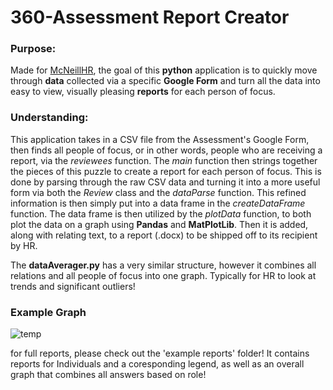 # 360-Assessment Report Creator
### Purpose:
Made for [McNeillHR](https://www.legacyhr.ca/), the goal of this **python** application is to quickly move through **data** collected via a specific **Google Form** and turn all the data into easy to view, visually pleasing **reports** for each person of focus. 
### Understanding:
This application takes in a CSV file from the Assessment's Google Form, then finds all people of focus, or in other words, people who are receiving a report, via the *reviewees* function.
The *main* function then strings together the pieces of this puzzle to create a report for each person of focus.
This is done by parsing through the raw CSV data and turning it into a more useful form via both the *Review* class and the *dataParse* function. 
This refined information is then simply put into a data frame in the *createDataFrame* function. 
The data frame is then utilized by the *plotData* function, to both plot the data on a graph using **Pandas** and **MatPlotLib**. Then it is added, along with relating text, to a report (.docx) to be shipped off to its recipient by HR.

The **dataAverager.py** has a very similar structure, however it combines all relations and all people of focus into one graph. Typically for HR to look at trends and significant outliers!
### Example Graph
![temp](https://user-images.githubusercontent.com/57197353/141396685-33279d9a-a76d-4720-9b47-c6892ee5219b.jpg)

for full reports, please check out the 'example reports' folder! It contains reports for Individuals and a coresponding legend, as well as an overall graph that combines all answers based on role!
